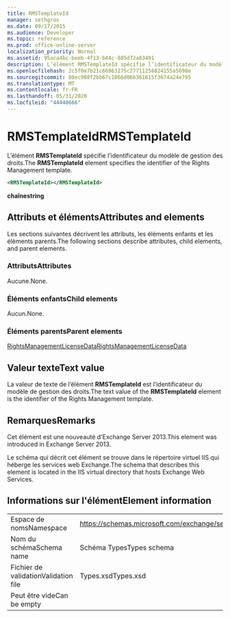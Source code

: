 ```yaml
---
title: RMSTemplateId
manager: sethgros
ms.date: 09/17/2015
ms.audience: Developer
ms.topic: reference
ms.prod: office-online-server
localization_priority: Normal
ms.assetid: 95aca4bc-beeb-4f13-b44c-885d72a83491
description: L’élément RMSTemplateId spécifie l’identificateur du modèle de gestion des droits.
ms.openlocfilehash: 2c5f0e7b21c66963275c27711258824155a5698e
ms.sourcegitcommit: 88ec988f2bb67c1866d06b361615f3674a24e795
ms.translationtype: MT
ms.contentlocale: fr-FR
ms.lasthandoff: 05/31/2020
ms.locfileid: "44448666"
---
```

# <a name="rmstemplateid"></a><span data-ttu-id="acb4d-103">RMSTemplateId</span><span class="sxs-lookup"><span data-stu-id="acb4d-103">RMSTemplateId</span></span>

<span data-ttu-id="acb4d-104">L’élément **RMSTemplateId** spécifie l’identificateur du modèle de gestion des droits.</span><span class="sxs-lookup"><span data-stu-id="acb4d-104">The **RMSTemplateId** element specifies the identifier of the Rights Management template.</span></span> 
  
```XML
<RMSTemplateId></RMSTemplateId>
```

 <span data-ttu-id="acb4d-105">**chaîne**</span><span class="sxs-lookup"><span data-stu-id="acb4d-105">**string**</span></span>
## <a name="attributes-and-elements"></a><span data-ttu-id="acb4d-106">Attributs et éléments</span><span class="sxs-lookup"><span data-stu-id="acb4d-106">Attributes and elements</span></span>

<span data-ttu-id="acb4d-107">Les sections suivantes décrivent les attributs, les éléments enfants et les éléments parents.</span><span class="sxs-lookup"><span data-stu-id="acb4d-107">The following sections describe attributes, child elements, and parent elements.</span></span>
  
### <a name="attributes"></a><span data-ttu-id="acb4d-108">Attributs</span><span class="sxs-lookup"><span data-stu-id="acb4d-108">Attributes</span></span>

<span data-ttu-id="acb4d-109">Aucune.</span><span class="sxs-lookup"><span data-stu-id="acb4d-109">None.</span></span>
  
### <a name="child-elements"></a><span data-ttu-id="acb4d-110">Éléments enfants</span><span class="sxs-lookup"><span data-stu-id="acb4d-110">Child elements</span></span>

<span data-ttu-id="acb4d-111">Aucun.</span><span class="sxs-lookup"><span data-stu-id="acb4d-111">None.</span></span>
  
### <a name="parent-elements"></a><span data-ttu-id="acb4d-112">Éléments parents</span><span class="sxs-lookup"><span data-stu-id="acb4d-112">Parent elements</span></span>

[<span data-ttu-id="acb4d-113">RightsManagementLicenseData</span><span class="sxs-lookup"><span data-stu-id="acb4d-113">RightsManagementLicenseData</span></span>](rightsmanagementlicensedata.md)
  
## <a name="text-value"></a><span data-ttu-id="acb4d-114">Valeur texte</span><span class="sxs-lookup"><span data-stu-id="acb4d-114">Text value</span></span>

<span data-ttu-id="acb4d-115">La valeur de texte de l’élément **RMSTemplateId** est l’identificateur du modèle de gestion des droits.</span><span class="sxs-lookup"><span data-stu-id="acb4d-115">The text value of the **RMSTemplateId** element is the identifier of the Rights Management template.</span></span> 
  
## <a name="remarks"></a><span data-ttu-id="acb4d-116">Remarques</span><span class="sxs-lookup"><span data-stu-id="acb4d-116">Remarks</span></span>

<span data-ttu-id="acb4d-117">Cet élément est une nouveauté d'Exchange Server 2013.</span><span class="sxs-lookup"><span data-stu-id="acb4d-117">This element was introduced in Exchange Server 2013.</span></span>
  
<span data-ttu-id="acb4d-118">Le schéma qui décrit cet élément se trouve dans le répertoire virtuel IIS qui héberge les services web Exchange.</span><span class="sxs-lookup"><span data-stu-id="acb4d-118">The schema that describes this element is located in the IIS virtual directory that hosts Exchange Web Services.</span></span>
  
## <a name="element-information"></a><span data-ttu-id="acb4d-119">Informations sur l'élément</span><span class="sxs-lookup"><span data-stu-id="acb4d-119">Element information</span></span>

|||
|:-----|:-----|
|<span data-ttu-id="acb4d-120">Espace de noms</span><span class="sxs-lookup"><span data-stu-id="acb4d-120">Namespace</span></span>  <br/> |https://schemas.microsoft.com/exchange/services/2006/types  <br/> |
|<span data-ttu-id="acb4d-121">Nom du schéma</span><span class="sxs-lookup"><span data-stu-id="acb4d-121">Schema name</span></span>  <br/> |<span data-ttu-id="acb4d-122">Schéma Types</span><span class="sxs-lookup"><span data-stu-id="acb4d-122">Types schema</span></span>  <br/> |
|<span data-ttu-id="acb4d-123">Fichier de validation</span><span class="sxs-lookup"><span data-stu-id="acb4d-123">Validation file</span></span>  <br/> |<span data-ttu-id="acb4d-124">Types.xsd</span><span class="sxs-lookup"><span data-stu-id="acb4d-124">Types.xsd</span></span>  <br/> |
|<span data-ttu-id="acb4d-125">Peut être vide</span><span class="sxs-lookup"><span data-stu-id="acb4d-125">Can be empty</span></span>  <br/> ||
   

